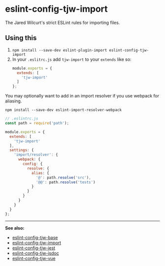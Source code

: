 # eslint-config-tjw-import

The Jared Wilcurt's strict ESLint rules for importing files.


## Using this

1. `npm install --save-dev eslint-plugin-import eslint-config-tjw-import`
1. In your `.eslitrc.js` add `tjw-import` to your `extends` like so:
    ```js
    module.exports = {
      extends: [
        'tjw-import'
      ]
    };
    ```

You may optionally want to add in an import resolver if you use webpack for aliasing.

`npm install --save-dev eslint-import-resolver-webpack`

```js
// .eslintrc.js
const path = require('path');

module.exports = {
  extends: [
    'tjw-import'
  ],
  settings: {
    'import/resolver': {
      webpack: {
        config: {
          resolve: {
            alias: {
              '@': path.resolve('src'),
              '@@': path.resolve('tests')
            }
          }
        }
      }
    }
  }
};
```


* * *


**See also:**

* [eslint-config-tjw-base](https://github.com/tjw-lint/eslint-config-tjw-base)
* [eslint-config-tjw-import](https://github.com/tjw-lint/eslint-config-tjw-import)
* [eslint-config-tjw-jest](https://github.com/tjw-lint/eslint-config-tjw-jest)
* [eslint-config-tjw-jsdoc](https://github.com/tjw-lint/eslint-config-tjw-jsdoc)
* [eslint-config-tjw-vue](https://github.com/tjw-lint/eslint-config-tjw-vue)
